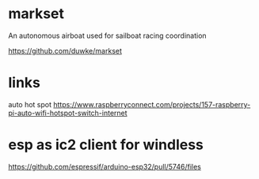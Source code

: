 # markset
An autonomous airboat used for sailboat racing coordination

https://github.com/duwke/markset



# links
auto hot spot https://www.raspberryconnect.com/projects/157-raspberry-pi-auto-wifi-hotspot-switch-internet

# esp as ic2 client for windless
https://github.com/espressif/arduino-esp32/pull/5746/files
